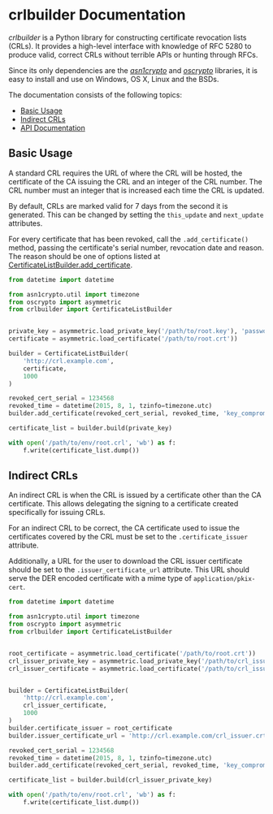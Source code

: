 # crlbuilder Documentation

*crlbuilder* is a Python library for constructing certificate revocation lists
(CRLs). It provides a high-level interface with knowledge of RFC 5280 to
produce valid, correct CRLs without terrible APIs or hunting through RFCs.

Since its only dependencies are the
[*asn1crypto*](https://github.com/wbond/asn1crypto#readme) and
[*oscrypto*](https://github.com/wbond/oscrypto#readme) libraries, it is
easy to install and use on Windows, OS X, Linux and the BSDs.

The documentation consists of the following topics:

 - [Basic Usage](#basic-usage)
 - [Indirect CRLs](#indirect-crls)
 - [API Documentation](api.md)

## Basic Usage

A standard CRL requires the URL of where the CRL will be hosted, the
certificate of the CA issuing the CRL and an integer of the CRL number. The
CRL number must an integer that is increased each time the CRL is updated.

By default, CRLs are marked valid for 7 days from the second it is generated.
This can be changed by setting the `this_update` and `next_update` attributes.

For every certificate that has been revoked, call the `.add_certificate()`
method, passing the certificate's serial number, revocation date and reason.
The reason should be one of options listed at
[CertificateListBuilder.add_certificate](#api.md#add_certificate-method).

```python
from datetime import datetime

from asn1crypto.util import timezone
from oscrypto import asymmetric
from crlbuilder import CertificateListBuilder


private_key = asymmetric.load_private_key('/path/to/root.key'), 'password123')
certificate = asymmetric.load_certificate('/path/to/root.crt'))

builder = CertificateListBuilder(
    'http://crl.example.com',
    certificate,
    1000
)

revoked_cert_serial = 1234568
revoked_time = datetime(2015, 8, 1, tzinfo=timezone.utc)
builder.add_certificate(revoked_cert_serial, revoked_time, 'key_compromise')

certificate_list = builder.build(private_key)

with open('/path/to/env/root.crl', 'wb') as f:
    f.write(certificate_list.dump())
```

## Indirect CRLs

An indirect CRL is when the CRL is issued by a certificate other than the CA
certificate. This allows delegating the signing to a certificate created
specifically for issuing CRLs.

For an indirect CRL to be correct, the CA certificate used to issue the
certificates covered by the CRL must be set to the `.certificate_issuer`
attribute.

Additionally, a URL for the user to download the CRL issuer certificate should
be set to the `.issuer_certificate_url` attribute. This URL should serve the DER
encoded certificate with a mime type of `application/pkix-cert`.

```python
from datetime import datetime

from asn1crypto.util import timezone
from oscrypto import asymmetric
from crlbuilder import CertificateListBuilder


root_certificate = asymmetric.load_certificate('/path/to/root.crt'))
crl_issuer_private_key = asymmetric.load_private_key('/path/to/crl_issuer.key'), 'password123')
crl_issuer_certificate = asymmetric.load_certificate('/path/to/crl_issuer.crt'))


builder = CertificateListBuilder(
    'http://crl.example.com',
    crl_issuer_certificate,
    1000
)
builder.certificate_issuer = root_certificate
builder.issuer_certificate_url = 'http://crl.example.com/crl_issuer.crt'

revoked_cert_serial = 1234568
revoked_time = datetime(2015, 8, 1, tzinfo=timezone.utc)
builder.add_certificate(revoked_cert_serial, revoked_time, 'key_compromise')

certificate_list = builder.build(crl_issuer_private_key)

with open('/path/to/env/root.crl', 'wb') as f:
    f.write(certificate_list.dump())
```
